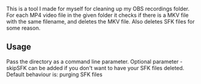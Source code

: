 This is a tool I made for myself for cleaning up my OBS recordings folder.
For each MP4 video file in the given folder it checks if there is a MKV file with the same filename, and deletes the MKV file.
Also deletes SFK files for some reason.

## Usage
Pass the directory as a command line parameter.
Optional parameter -skipSFK can be added if you don't want to have your SFK files deleted. Default behaviour is: purging SFK files
